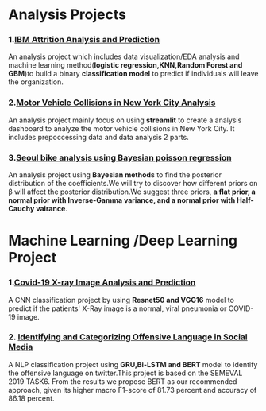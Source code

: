 # Analysis Projects

### 1.[IBM Attrition Analysis and Prediction](https://github.com/JM3309/Projects/tree/master/IBM_Attrition_Analysis)

An analysis project which includes data visualization/EDA analysis and machine learning method(**logistic regression,KNN,Random Forest and GBM**)to build a binary **classification model** to predict if individuals will leave the organization.


### 2.[Motor Vehicle Collisions in New York City Analysis](https://github.com/JM3309/Projects/tree/master/Motor_Vehicle_Collisions_in_New_York_City)
An analysis project mainly focus on using **streamlit** to create a analysis dashboard to analyze the motor vehicle collisions in New York City. It includes prepoccessing data and data analysis 2 parts.

### 3.[Seoul bike analysis using Bayesian poisson regression](https://github.com/JM3309/Projects/tree/master/Seoul%20bike%20analysis%20using%20Bayesian%20poisson%20regression)
An analysis project using **Bayesian methods** to find the posterior distribution of the coefficients.We will try to discover how different priors on β will affect the posterior distribution.We suggest three priors, **a flat prior, a normal prior with Inverse-Gamma variance, and a normal prior with Half-Cauchy vairance**. 

# Machine Learning /Deep Learning Project

### 1.[Covid-19 X-ray Image Analysis and Prediction](https://github.com/JM3309/Projects/tree/master/Covid-19_Xray_plot_Analysis)
A CNN classification project by using **Resnet50 and VGG16** model to predict if the patients' X-Ray image is a normal, viral pneumonia or COVID-19 image.

### 2. [Identifying and Categorizing Offensive Language in Social Media](https://github.com/JM3309/cs_576/tree/master/projects)
A NLP classification project using **GRU,Bi-LSTM and BERT** model to identify the offensive language on twitter.This project is based on the SEMEVAL 2019 TASK6. From the results we propose BERT as our recommended approach, given its higher macro F1-score of 81.73 percent and accuracy of 86.18 percent.
